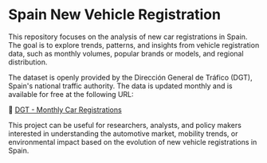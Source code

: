 # Spain New Vehicle Registration
This repository focuses on the analysis of new car registrations in Spain. The goal is to explore trends, patterns, and insights from vehicle registration data, such as monthly volumes, popular brands or models, and regional distribution.

The dataset is openly provided by the Dirección General de Tráfico (DGT), Spain's national traffic authority. The data is updated monthly and is available for free at the following URL:

🔗 [DGT - Monthly Car Registrations](https://www.dgt.es/menusecundario/dgt-en-cifras/matraba-listados/matriculaciones-automoviles-mensual.html)


This project can be useful for researchers, analysts, and policy makers interested in understanding the automotive market, mobility trends, or environmental impact based on the evolution of new vehicle registrations in Spain.

